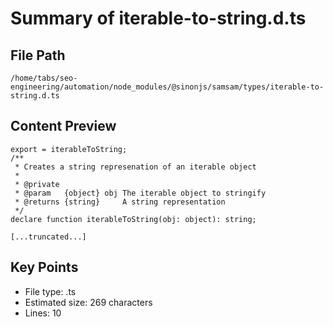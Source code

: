 # Summary of iterable-to-string.d.ts
  
## File Path
`/home/tabs/seo-engineering/automation/node_modules/@sinonjs/samsam/types/iterable-to-string.d.ts`

## Content Preview
```
export = iterableToString;
/**
 * Creates a string represenation of an iterable object
 *
 * @private
 * @param   {object} obj The iterable object to stringify
 * @returns {string}     A string representation
 */
declare function iterableToString(obj: object): string;

[...truncated...]
```

## Key Points
- File type: .ts
- Estimated size: 269 characters
- Lines: 10
